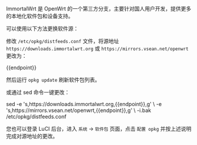 ImmortalWrt 是 OpenWrt 的一个第三方分支，主要针对国人用户开发，提供更多的本地化软件包和设备支持。

可以使用以下方法更换软件源：

修改 `/etc/opkg/distfeeds.conf` 文件，将源地址 `https://downloads.immortalwrt.org` 或 `https://mirrors.vsean.net/openwrt` 更改为：

<tmpl>
{{endpoint}}
</tmpl>

然后运行 `opkg update` 刷新软件包列表。

或通过 sed 命令一键更改：

<tmpl z-lang="bash">
sed -e 's,https://downloads.immortalwrt.org,{{endpoint}},g' \
    -e 's,https://mirrors.vsean.net/openwrt,{{endpoint}},g' \
    -i.bak /etc/opkg/distfeeds.conf
</tmpl>

您也可以登录 LuCI 后台，进入 `系统` -> `软件包` 页面，点击 `配置 opkg` 并按上述说明完成对源地址的更改。
